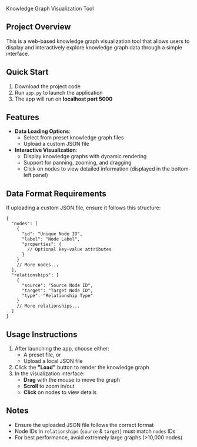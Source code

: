 Knowledge Graph Visualization Tool

## Project Overview

This is a web-based knowledge graph visualization tool that allows users to display and interactively explore knowledge graph data through a simple interface.

## Quick Start

1. Download the project code
2. Run `app.py` to launch the application
3. The app will run on **localhost port 5000**

## Features

- **Data Loading Options**:
  - Select from preset knowledge graph files
  - Upload a custom JSON file
- **Interactive Visualization**:
  - Display knowledge graphs with dynamic rendering
  - Support for panning, zooming, and dragging
  - Click on nodes to view detailed information (displayed in the bottom-left panel)

## Data Format Requirements

If uploading a custom JSON file, ensure it follows this structure:

```
{
  "nodes": [
    {
      "id": "Unique Node ID",
      "label": "Node Label",
      "properties": {
        // Optional key-value attributes
      }
    }
    // More nodes...
  ],
  "relationships": [
    {
      "source": "Source Node ID",
      "target": "Target Node ID",
      "type": "Relationship Type"
    }
    // More relationships...
  ]
}
```

## Usage Instructions

1. After launching the app, choose either:
   - A preset file, or
   - Upload a local JSON file
2. Click the **"Load"** button to render the knowledge graph
3. In the visualization interface:
   - **Drag** with the mouse to move the graph
   - **Scroll** to zoom in/out
   - **Click** on nodes to view details

## Notes

- Ensure the uploaded JSON file follows the correct format
- Node IDs in `relationships` (`source` & `target`) must match `nodes` IDs
- For best performance, avoid extremely large graphs (>10,000 nodes)
